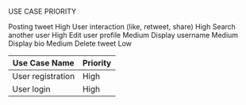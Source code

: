 USE CASE PRIORITY
	
	
Posting tweet	High
User interaction (like, retweet, share)	High
Search another user	High
Edit user profile	Medium
Display username	Medium
Display bio	Medium
Delete tweet	Low

| Use Case Name | Priority |
| ------ | ------ |
|  User registration  |    High    |
|    User login    |    High    |
